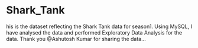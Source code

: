 # Shark_Tank
his is the dataset reflecting the Shark Tank data for season1. Using MySQL, I have analysed the data and performed Exploratory Data Analysis for the data. Thank you @Ashutosh Kumar for sharing the data…
